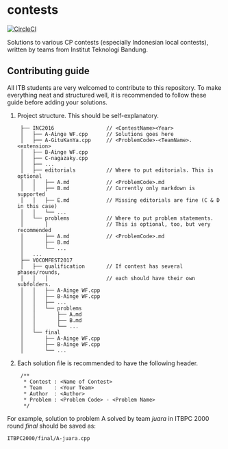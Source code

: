 # contests

[![CircleCI](https://circleci.com/gh/cp-itb/contests/tree/master.svg?style=svg)](https://circleci.com/gh/cp-itb/contests/tree/master)

Solutions to various CP contests (especially Indonesian local contests), written by teams from Institut Teknologi Bandung.

## Contributing guide

All ITB students are very welcomed to contribute to this repository. To make everything neat and structured well, it is recommended to follow these guide before adding your solutions.

1. Project structure. This should be self-explanatory.

        ├── INC2016                 // <ContestName><Year>
        │   ├── A-Ainge WF.cpp      // Solutions goes here
        │   ├── A-GituKanYa.cpp     // <ProblemCode>-<TeamName>.<extension>
        │   ├── B-Ainge WF.cpp
        │   ├── C-nagazaky.cpp
        │   ├── ...
        │   ├── editorials          // Where to put editorials. This is optional
        │   │   ├── A.md            // <ProblemCode>.md
        │   │   ├── B.md            // Currently only markdown is supported
        │   │   ├── E.md            // Missing editorials are fine (C & D in this case)
        │   │   └── ...
        │   └── problems            // Where to put problem statements.
        │       │                   // This is optional, too, but very recommended
        │       ├── A.md            // <ProblemCode>.md
        │       ├── B.md
        │       └── ...
        │   ...
        ├── VOCOMFEST2017
        │   ├── qualification       // If contest has several phases/rounds,
        │   │   │                   // each should have their own subfolders.
        │   │   ├── A-Ainge WF.cpp
        │   │   ├── B-Ainge WF.cpp
        │   │   ├── ...
        │   │   └── problems
        │   │       ├── A.md
        │   │       ├── B.md
        │   │       └── ...
        │   └── final
        │       ├── A-Ainge WF.cpp
        │       ├── B-Ainge WF.cpp
        │       └── ...

2. Each solution file is recommended to have the following header.

        /**
         * Contest : <Name of Contest>
         * Team    : <Your Team>
         * Author  : <Author>
         * Problem : <Problem Code> - <Problem Name>
         */

For example, solution to problem A solved by team *juara* in ITBPC 2000 round *final* should be saved as:

    ITBPC2000/final/A-juara.cpp
